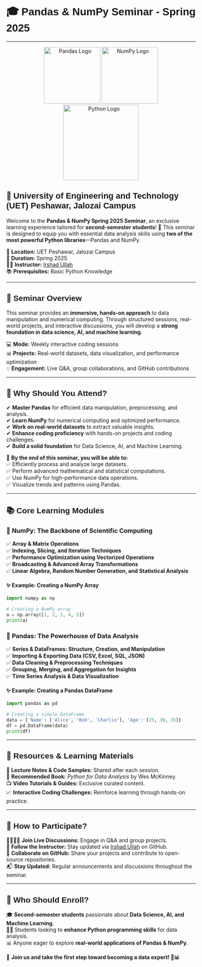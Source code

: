 # 🎓 <span style="font-family: 'Arial Black', sans-serif; font-size: 28px;">Pandas & NumPy Seminar - Spring 2025</span>

---

<p align="center">
  <img src="https://upload.wikimedia.org/wikipedia/commons/e/ed/Pandas_logo.svg" alt="Pandas Logo" width="150"/>
  <img src="https://upload.wikimedia.org/wikipedia/commons/3/31/NumPy_logo_2020.svg" alt="NumPy Logo" width="150"/>
  <br>
  <img src="https://upload.wikimedia.org/wikipedia/commons/c/c3/Python-logo-notext.svg" alt="Python Logo" width="200"/>
</p>

## 🏫 <span style="font-family: 'Arial', sans-serif; font-size: 22px;">University of Engineering and Technology (UET) Peshawar, Jalozai Campus</span>

Welcome to the **Pandas & NumPy Spring 2025 Seminar**, an exclusive learning experience tailored for **second-semester students**! 🚀 This seminar is designed to equip you with essential data analysis skills using **two of the most powerful Python libraries**—Pandas and NumPy.

📍 **Location:** UET Peshawar, Jalozai Campus  
📆 **Duration:** Spring 2025  
👨‍🏫 **Instructor:** [Irshad Ullah](https://github.com/irshadarif)  
📚 **Prerequisites:** Basic Python Knowledge  

---

## 📌 <span style="font-family: 'Arial Black', sans-serif;">Seminar Overview</span>  
This seminar provides an **immersive, hands-on approach** to data manipulation and numerical computing. Through structured sessions, real-world projects, and interactive discussions, you will develop a **strong foundation in data science, AI, and machine learning**.

💻 **Mode:** Weekly interactive coding sessions  
📊 **Projects:** Real-world datasets, data visualization, and performance optimization  
💡 **Engagement:** Live Q&A, group collaborations, and GitHub contributions  

---

## 🎯 <span style="font-family: 'Arial Black', sans-serif;">Why Should You Attend?</span>
✔ **Master Pandas** for efficient data manipulation, preprocessing, and analysis.  
✔ **Learn NumPy** for numerical computing and optimized performance.  
✔ **Work on real-world datasets** to extract valuable insights.  
✔ **Enhance coding proficiency** with hands-on projects and coding challenges.  
✔ **Build a solid foundation** for Data Science, AI, and Machine Learning.  

🚀 **By the end of this seminar, you will be able to:**  
✅ Efficiently process and analyze large datasets.  
✅ Perform advanced mathematical and statistical computations.  
✅ Use NumPy for high-performance data operations.  
✅ Visualize trends and patterns using Pandas.  

---

## 📚 <span style="font-family: 'Arial Black', sans-serif;">Core Learning Modules</span>  

### 🔷 **NumPy: The Backbone of Scientific Computing**  
✅ **Array & Matrix Operations**  
✅ **Indexing, Slicing, and Iteration Techniques**  
✅ **Performance Optimization using Vectorized Operations**  
✅ **Broadcasting & Advanced Array Transformations**  
✅ **Linear Algebra, Random Number Generation, and Statistical Analysis**  

#### ✨ **Example: Creating a NumPy Array**
```python
import numpy as np

# Creating a NumPy array
a = np.array([1, 2, 3, 4, 5])
print(a)
```

### 🔷 **Pandas: The Powerhouse of Data Analysis**  
✅ **Series & DataFrames: Structure, Creation, and Manipulation**  
✅ **Importing & Exporting Data (CSV, Excel, SQL, JSON)**  
✅ **Data Cleaning & Preprocessing Techniques**  
✅ **Grouping, Merging, and Aggregation for Insights**  
✅ **Time Series Analysis & Data Visualization**  

#### ✨ **Example: Creating a Pandas DataFrame**
```python
import pandas as pd

# Creating a simple DataFrame
data = {'Name': ['Alice', 'Bob', 'Charlie'], 'Age': [25, 30, 35]}
df = pd.DataFrame(data)
print(df)
```

---

## 🎨 <span style="font-family: 'Arial Black', sans-serif;">Resources & Learning Materials</span>  
📂 **Lecture Notes & Code Samples:** Shared after each session.  
📑 **Recommended Book:** *Python for Data Analysis* by Wes McKinney.  
📺 **Video Tutorials & Guides:** Exclusive curated content.  
📈 **Interactive Coding Challenges:** Reinforce learning through hands-on practice.  

---

## 📢 <span style="font-family: 'Arial Black', sans-serif;">How to Participate?</span>  
👨‍👩‍👧‍👦 **Join Live Discussions:** Engage in Q&A and group projects.  
🔗 **Follow the Instructor:** Stay updated via [Irshad Ullah](https://github.com/irshadarif) on GitHub.  
📌 **Collaborate on GitHub:** Share your projects and contribute to open-source repositories.  
📬 **Stay Updated:** Regular announcements and discussions throughout the seminar.  

---

## 🌟 <span style="font-family: 'Arial Black', sans-serif;">Who Should Enroll?</span>  
🎓 **Second-semester students** passionate about **Data Science, AI, and Machine Learning**.  
👨‍💻 Students looking to **enhance Python programming skills** for data analysis.  
📊 Anyone eager to explore **real-world applications of Pandas & NumPy**.  

📣 **Join us and take the first step toward becoming a data expert! 🚀📊**

